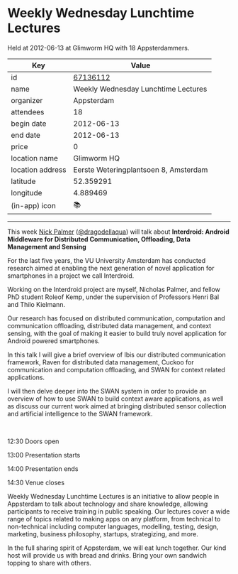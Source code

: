 # Weekly Wednesday Lunchtime Lectures
Held at 2012-06-13 at Glimworm HQ with 18 Appsterdammers.
        
|Key|Value
|---|---|
|id|[67136112](https://www.meetup.com/appsterdam/events/67136112/)|
|name|Weekly Wednesday Lunchtime Lectures|
|organizer|Appsterdam|
|attendees|18|
|begin date|2012-06-13|
|end date|2012-06-13|
|price|0|
|location name|Glimworm HQ|
|location address|Eerste Weteringplantsoen 8, Amsterdam|
|latitude|52.359291|
|longitude|4.889469|
|(in-app) icon|📚|

---

This week [Nick Palmer](http://www.cs.vu.nl/~palmer) ([@dragodellaqua](http://twitter.com/#!/dragodellaqua)) will talk about **Interdroid: Android Middleware for Distributed Communication, Offloading, Data Management and Sensing**

For the last five years, the VU University Amsterdam has conducted research aimed at enabling the next generation of novel application for smartphones in a project we call Interdroid. 

Working on the Interdroid project are myself, Nicholas Palmer, and fellow PhD student Roleof Kemp, under the supervision of Professors Henri Bal and Thilo Kielmann.

Our research has focused on distributed communication, computation and communication offloading, distributed data management, and context sensing, with the goal of making it easier to build truly novel application for Android powered smartphones.

In this talk I will give a brief overview of Ibis our distributed communication framework, Raven for distributed data management, Cuckoo for communication and computation offloading, and SWAN for context related applications.

I will then delve deeper into the SWAN system in order to provide an overview of how to use SWAN to build context aware applications, as well as discuss our current work aimed at bringing distributed sensor collection and artificial intelligence to the SWAN framework.

 

12:30 Doors open

13:00 Presentation starts

14:00 Presentation ends

14:30 Venue closes

Weekly Wednesday Lunchtime Lectures is an initiative to allow people in Appsterdam to talk about technology and share knowledge, allowing participants to receive training in public speaking. Our lectures cover a wide range of topics related to making apps on any platform, from technical to non-technical including computer languages, modelling, testing, design, marketing, business philosophy, startups, strategizing, and more.

In the full sharing spirit of Appsterdam, we will eat lunch together. Our kind host will provide us with bread and drinks. Bring your own sandwich topping to share with others.


